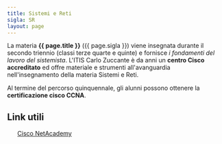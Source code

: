 ```yaml
---
title: Sistemi e Reti
sigla: SR
layout: page
---
```


La materia **{{ page.title }}** ({{ page.sigla }}) viene insegnata durante il secondo triennio
(classi terze quarte e quinte) e fornisce *i fondamenti del lavoro del
sistemista*. L'ITIS Carlo Zuccante è da anni un **centro Cisco accreditato**
ed offre materiale e strumenti all'avanguardia nell'insegnamento della
materia Sistemi e Reti.

Al termine del percorso quinquennale, gli alunni possono ottenere la
**certificazione cisco CCNA**.

## Link utili

<ul>
	<a href="https://www.netacad.com/" target="_blank">Cisco NetAcademy</a>
<!-- 	<a href="" target="_blank"></a>
	<a href="" target="_blank"></a> -->
</ul>
